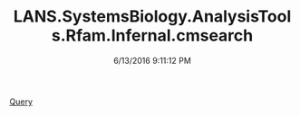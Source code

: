 ﻿---
title: LANS.SystemsBiology.AnalysisTools.Rfam.Infernal.cmsearch
date: 6/13/2016 9:11:12 PM
---

[Query](T-LANS.SystemsBiology.AnalysisTools.Rfam.Infernal.cmsearch.Query.html)
